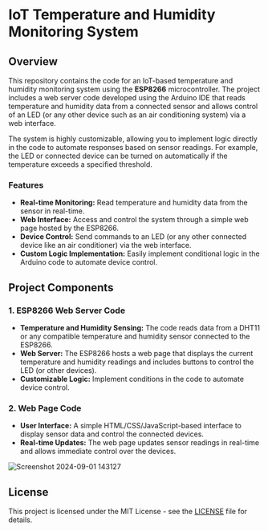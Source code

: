 # IoT Temperature and Humidity Monitoring System

## Overview

This repository contains the code for an IoT-based temperature and humidity monitoring system using the **ESP8266** microcontroller. The project includes a web server code developed using the Arduino IDE that reads temperature and humidity data from a connected sensor and allows control of an LED (or any other device such as an air conditioning system) via a web interface.

The system is highly customizable, allowing you to implement logic directly in the code to automate responses based on sensor readings. For example, the LED or connected device can be turned on automatically if the temperature exceeds a specified threshold.

### Features

- **Real-time Monitoring:** Read temperature and humidity data from the sensor in real-time.
- **Web Interface:** Access and control the system through a simple web page hosted by the ESP8266.
- **Device Control:** Send commands to an LED (or any other connected device like an air conditioner) via the web interface.
- **Custom Logic Implementation:** Easily implement conditional logic in the Arduino code to automate device control.

## Project Components

### 1. ESP8266 Web Server Code

- **Temperature and Humidity Sensing:** The code reads data from a DHT11 or any compatible temperature and humidity sensor connected to the ESP8266.
- **Web Server:** The ESP8266 hosts a web page that displays the current temperature and humidity readings and includes buttons to control the LED (or other devices).
- **Customizable Logic:** Implement conditions in the code to automate device control.

### 2. Web Page Code

- **User Interface:** A simple HTML/CSS/JavaScript-based interface to display sensor data and control the connected devices.
- **Real-time Updates:** The web page updates sensor readings in real-time and allows immediate control over the devices.

![Screenshot 2024-09-01 143127](https://github.com/user-attachments/assets/12a474c0-fb37-437e-8432-8bba8d2ace95)


## License

This project is licensed under the MIT License - see the [LICENSE](LICENSE) file for details.
